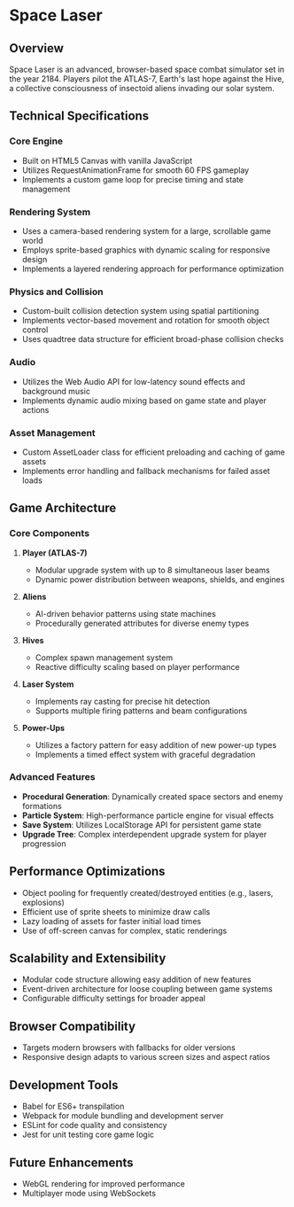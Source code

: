 # Space Laser

## Overview

Space Laser is an advanced, browser-based space combat simulator set in the year 2184. Players pilot the ATLAS-7, Earth's last hope against the Hive, a collective consciousness of insectoid aliens invading our solar system.

## Technical Specifications

### Core Engine
- Built on HTML5 Canvas with vanilla JavaScript
- Utilizes RequestAnimationFrame for smooth 60 FPS gameplay
- Implements a custom game loop for precise timing and state management

### Rendering System
- Uses a camera-based rendering system for a large, scrollable game world
- Employs sprite-based graphics with dynamic scaling for responsive design
- Implements a layered rendering approach for performance optimization

### Physics and Collision
- Custom-built collision detection system using spatial partitioning
- Implements vector-based movement and rotation for smooth object control
- Uses quadtree data structure for efficient broad-phase collision checks

### Audio
- Utilizes the Web Audio API for low-latency sound effects and background music
- Implements dynamic audio mixing based on game state and player actions

### Asset Management
- Custom AssetLoader class for efficient preloading and caching of game assets
- Implements error handling and fallback mechanisms for failed asset loads

## Game Architecture

### Core Components
1. **Player (ATLAS-7)**
   - Modular upgrade system with up to 8 simultaneous laser beams
   - Dynamic power distribution between weapons, shields, and engines

2. **Aliens**
   - AI-driven behavior patterns using state machines
   - Procedurally generated attributes for diverse enemy types

3. **Hives**
   - Complex spawn management system
   - Reactive difficulty scaling based on player performance

4. **Laser System**
   - Implements ray casting for precise hit detection
   - Supports multiple firing patterns and beam configurations

5. **Power-Ups**
   - Utilizes a factory pattern for easy addition of new power-up types
   - Implements a timed effect system with graceful degradation

### Advanced Features
- **Procedural Generation**: Dynamically created space sectors and enemy formations
- **Particle System**: High-performance particle engine for visual effects
- **Save System**: Utilizes LocalStorage API for persistent game state
- **Upgrade Tree**: Complex interdependent upgrade system for player progression

## Performance Optimizations
- Object pooling for frequently created/destroyed entities (e.g., lasers, explosions)
- Efficient use of sprite sheets to minimize draw calls
- Lazy loading of assets for faster initial load times
- Use of off-screen canvas for complex, static renderings

## Scalability and Extensibility
- Modular code structure allowing easy addition of new features
- Event-driven architecture for loose coupling between game systems
- Configurable difficulty settings for broader appeal

## Browser Compatibility
- Targets modern browsers with fallbacks for older versions
- Responsive design adapts to various screen sizes and aspect ratios

## Development Tools
- Babel for ES6+ transpilation
- Webpack for module bundling and development server
- ESLint for code quality and consistency
- Jest for unit testing core game logic

## Future Enhancements
- WebGL rendering for improved performance
- Multiplayer mode using WebSockets
